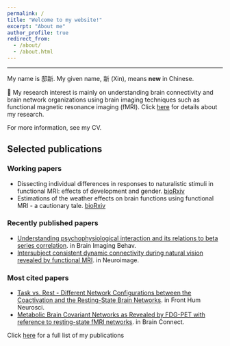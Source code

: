 ```yaml
---
permalink: /
title: "Welcome to my website!"
excerpt: "About me"
author_profile: true
redirect_from: 
  - /about/
  - /about.html
---
```


---
My name is 邸新. My given name, 新 (Xin), means **new** in Chinese. 

:brain: My research interest is mainly on understanding brain connectivity and brain network organizations using brain imaging techniques such as functional magnetic resonance imaging (fMRI). Click [here](https://www.dixin.info/research/) for details about my research.

For more information, see my CV. 

## Selected publications
### Working papers
* Dissecting individual differences in responses to naturalistic stimuli in functional MRI: effects of development and gender. [bioRxiv](https://doi.org/10.1101/2020.05.01.073163)
* Estimations of the weather effects on brain functions using functional MRI - a cautionary tale. [bioRxiv](https://doi.org/10.1101/646695) 

### Recently published papers
* [Understanding psychophysiological interaction and its relations to beta series correlation](https://doi.org/10.1007/s11682-020-00304-8). in Brain Imaging Behav. 
* [Intersubject consistent dynamic connectivity during natural vision revealed by functional MRI](https://doi.org/10.1016/j.neuroimage.2020.116698). in Neuroimage.

### Most cited papers
* [Task vs. Rest - Different Network Configurations between the Coactivation and the Resting-State Brain Networks](https://doi.org/10.3389/fnhum.2013.00493). in Front Hum Neurosci.  
* [Metabolic Brain Covariant Networks as Revealed by FDG-PET with reference to resting-state fMRI networks](https://doi.org/10.1089/brain.2012.0086). in Brain Connect.

Click [here](https://www.dixin.info/publications/) for a full list of my publications
